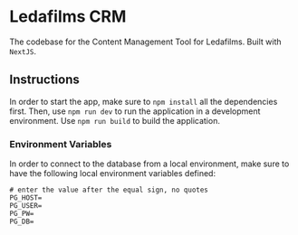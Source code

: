 # Ledafilms CRM

The codebase for the Content Management Tool for Ledafilms. Built with `NextJS`.


## Instructions

In order to start the app, make sure to `npm install` all the dependencies first. Then, use `npm run dev` to run the application in a development environment. Use `npm run build` to build the application.

### Environment Variables

In order to connect to the database from a local environment, make sure to have the following local environment variables defined: 

```
# enter the value after the equal sign, no quotes
PG_HOST=
PG_USER=
PG_PW=
PG_DB=
```



